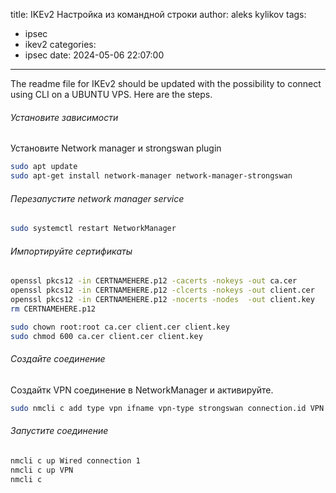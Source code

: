 title: IKEv2 Настройка из командной строки
author: aleks kylikov
tags:
  - ipsec
  - ikev2
categories:
  - ipsec
date: 2024-05-06 22:07:00
---
The readme file for IKEv2 should be updated with the possibility to connect using CLI on a UBUNTU VPS. Here are the steps.

###### Установите зависимости
Установите Network manager и strongswan plugin
~~~bash
sudo apt update
sudo apt-get install network-manager network-manager-strongswan
~~~
###### Перезапустите network manager service
~~~bash
sudo systemctl restart NetworkManager
~~~
###### Импортируйте сертификаты
~~~bash
openssl pkcs12 -in CERTNAMEHERE.p12 -cacerts -nokeys -out ca.cer
openssl pkcs12 -in CERTNAMEHERE.p12 -clcerts -nokeys -out client.cer
openssl pkcs12 -in CERTNAMEHERE.p12 -nocerts -nodes  -out client.key
rm CERTNAMEHERE.p12

sudo chown root:root ca.cer client.cer client.key
sudo chmod 600 ca.cer client.cer client.key
~~~
###### Создайте соединение
Создайтк VPN соединение в NetworkManager и активируйте.
~~~bash 
sudo nmcli c add type vpn ifname vpn-type strongswan connection.id VPN connection.autoconnect no vpn.data address = YOURSERVERADDRESSHERE, certificate = /root/ca.cer, encap = no, esp = aes128gcm16, ipcomp = no, method = key, proposal = yes, usercert = /root/client.cer, userkey = /root/client.key, virtual = yes
~~~

###### Запустите соединение
~~~bash
nmcli c up Wired connection 1
nmcli c up VPN
nmcli c
~~~